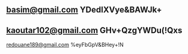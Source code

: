 basim@gmail.com
YDedIXVye&BAWJk+
-------------

kaoutar102@gmail.com
GHv+QzgYWDu(!Qxs
---------------

redouane189@gmail.com
%eyFbGpV&BHey+!N